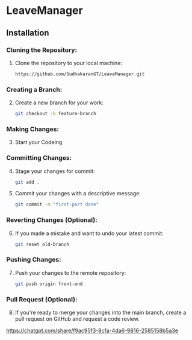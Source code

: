 # LeaveManager

## Installation

### Cloning the Repository:

1. Clone the repository to your local machine:
    ```bash
    https://github.com/SudhakaranGT/LeaveManager.git
    ```

### Creating a Branch:

2. Create a new branch for your work:
    ```bash
    git checkout -b feature-branch
    ```

### Making Changes:

3. Start your Codeing

### Committing Changes:

4. Stage your changes for commit:
    ```bash
    git add .
    ```
5. Commit your changes with a descriptive message:
    ```bash
    git commit -m "first-part done"
    ```

### Reverting Changes (Optional):

6. If you made a mistake and want to undo your latest commit:
    ```bash
    git reset old-branch
    ```

### Pushing Changes:

7. Push your changes to the remote repository:
    ```bash
    git push origin front-end
    ```

### Pull Request (Optional):

8. If you're ready to merge your changes into the main branch, create a pull request on GitHub and request a code review.

https://chatgpt.com/share/f9ac95f3-8cfa-4da6-9816-2585158b5a3e
